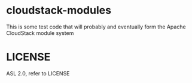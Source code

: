 cloudstack-modules
==================

This is some test code that will probably and eventually form the Apache 
CloudStack module system

LICENSE
=======

ASL 2.0, refer to LICENSE
